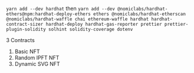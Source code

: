 ```yarn add --dev hardhat```
then
```yarn add --dev @nomiclabs/hardhat-ethers@npm:hardhat-deploy-ethers ethers @nomiclabs/hardhat-etherscan @nomiclabs/hardhat-waffle chai ethereum-waffle hardhat hardhat-contract-sizer hardhat-deploy hardhat-gas-reporter prettier prettier-plugin-solidity solhint solidity-coverage dotenv```


3 Contracts

1. Basic NFT
2. Random IPFT NFT
3. Dynamic SVG NFT